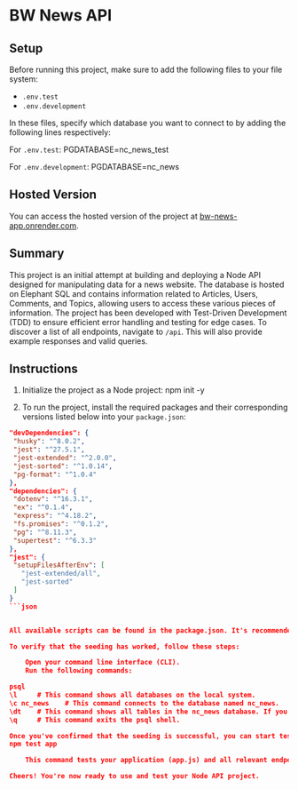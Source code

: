 # BW News API

## Setup

Before running this project, make sure to add the following files to your file system:

- `.env.test`
- `.env.development`

In these files, specify which database you want to connect to by adding the following lines respectively:

For `.env.test`: PGDATABASE=nc_news_test

For `.env.development`: PGDATABASE=nc_news


## Hosted Version

You can access the hosted version of the project at [bw-news-app.onrender.com](https://bw-news-app.onrender.com).

## Summary

This project is an initial attempt at building and deploying a Node API designed for manipulating data for a news website. The database is hosted on Elephant SQL and contains information related to Articles, Users, Comments, and Topics, allowing users to access these various pieces of information. The project has been developed with Test-Driven Development (TDD) to ensure efficient error handling and testing for edge cases. To discover a list of all endpoints, navigate to `/api`. This will also provide example responses and valid queries.

## Instructions

1. Initialize the project as a Node project:
npm init -y


2. To run the project, install the required packages and their corresponding versions listed below into your `package.json`:

```json
"devDependencies": {
 "husky": "^8.0.2",
 "jest": "^27.5.1",
 "jest-extended": "^2.0.0",
 "jest-sorted": "^1.0.14",
 "pg-format": "^1.0.4"
},
"dependencies": {
 "dotenv": "^16.3.1",
 "ex": "^0.1.4",
 "express": "^4.18.2",
 "fs.promises": "^0.1.2",
 "pg": "^8.11.3",
 "supertest": "^6.3.3"
},
"jest": {
 "setupFilesAfterEnv": [
   "jest-extended/all",
   "jest-sorted"
 ]
}
```json


All available scripts can be found in the package.json. It's recommended to run the "seed" script first to ensure the database is correctly seeded.

To verify that the seeding has worked, follow these steps:

    Open your command line interface (CLI).
    Run the following commands:

psql
\l     # This command shows all databases on the local system.
\c nc_news    # This command connects to the database named nc_news.
\dt    # This command shows all tables in the nc_news database. If you can't see any tables here, try running the seed again.
\q     # This command exits the psql shell.

Once you've confirmed that the seeding is successful, you can start testing:
npm test app

    This command tests your application (app.js) and all relevant endpoints. It also seeds the test database before each test.

Cheers! You're now ready to use and test your Node API project.
